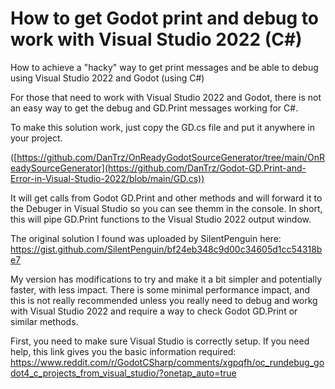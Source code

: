 # How to get Godot print and debug to work with Visual Studio 2022 (C#)
How to achieve a "hacky" way to get print messages and be able to debug using Visual Studio 2022 and Godot (using C#)

For those that need to work with Visual Studio 2022 and Godot, there is not an easy way to get the debug and GD.Print messages working for C#.

To make this solution work, just copy the GD.cs file and put it anywhere in your project. 

([https://github.com/DanTrz/OnReadyGodotSourceGenerator/tree/main/OnReadySourceGenerator](https://github.com/DanTrz/Godot-GD.Print-and-Error-in-Visual-Studio-2022/blob/main/GD.cs))

It will get calls from Godot GD.Print and other methods and will forward it to the Debuger in Visual Studio so you can see themm in the console. In short, this will pipe GD.Print functions to the Visual Studio 2022 output window.

The original solution I found was uploaded by SilentPenguin here: https://gist.github.com/SilentPenguin/bf24eb348c9d00c34605d1cc54318be7

My version has modifications to try and make it a bit simpler and potentially faster, with less impact. There is some minimal performance impact, and this is not really recommended unless you really need to debug and workg with Visual Studio 2022 and require a way to check Godot GD.Print or similar methods. 

First, you need to make sure Visual Studio is correctly setup. If you need help, this link gives you the basic information required: https://www.reddit.com/r/GodotCSharp/comments/xgpqfh/oc_rundebug_godot4_c_projects_from_visual_studio/?onetap_auto=true 

